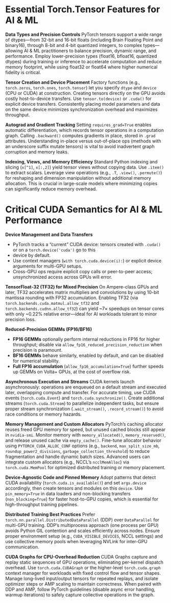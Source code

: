 # Essential Torch.Tensor Features for AI \& ML

**Data Types and Precision Controls**
PyTorch tensors support a wide range of dtypes—from 32-bit and 16-bit floats (including Brain Floating Point and 
binary16), through 8-bit and 4-bit quantized integers, to complex types—allowing AI \& ML practitioners to balance 
precision, dynamic range, and performance. Employ lower-precision types (float16, bfloat16, quantized dtypes) during 
training or inference to accelerate computation and reduce memory footprint, while using float32 or float64 where higher 
numerical fidelity is critical.

**Tensor Creation and Device Placement**
Factory functions (e.g., `torch.zeros`, `torch.ones`, `torch.tensor`) let you specify `dtype` and `device` (CPU or CUDA) 
at construction. Creating tensors directly on the GPU avoids costly host-to-device transfers. Use `tensor.to(device)` or 
`.cuda()` for explicit device transfers. Consistently placing model parameters and data on the same device minimizes 
synchronization overhead and maximizes throughput.

**Autograd and Gradient Tracking**
Setting `requires_grad=True` enables automatic differentiation, which records tensor operations in a computation graph. 
Calling `.backward()` computes gradients in place, stored in `.grad` attributes. Understanding in-place versus 
out-of-place ops (methods with an underscore suffix mutate tensors) is vital to avoid inadvertent graph corruption and 
memory leaks.

**Indexing, Views, and Memory Efficiency**
Standard Python indexing and slicing (`x[^1]`, `x[:,2]`) yield tensor views without copying data. Use `.item()` to 
extract scalars. Leverage view operations (e.g., `.T`, `.view()`, `.permute()`) for reshaping and dimension manipulation 
without additional memory allocation. This is crucial in large-scale models where minimizing copies can significantly 
reduce memory overhead.

# Critical CUDA Semantics for AI \& ML Performance

**Device Management and Data Transfers**

- PyTorch tracks a “current” CUDA device: tensors created with `.cuda()` or on a `torch.device('cuda')` go to this 
- device by default.
- Use context managers (`with torch.cuda.device(i):`) or explicit device arguments for multi-GPU setups.
- Cross-GPU ops require explicit copy calls or peer-to-peer access; unsynchronized access across GPUs will error.

**TensorFloat-32 (TF32) for Mixed Precision**
On Ampere-class GPUs and later, TF32 accelerates matrix multiplies and convolutions by using 10-bit mantissa rounding 
with FP32 accumulation. Enabling TF32 (via `torch.backends.cuda.matmul.allow_tf32` and 
`torch.backends.cudnn.allow_tf32`) can yield ~7× speedups on tensor cores with only ~0.22% relative error—ideal for AI 
workloads tolerant to minor precision loss.

**Reduced-Precision GEMMs (FP16/BF16)**

- **FP16 GEMMs** optionally perform internal reductions in FP16 for higher throughput; disable via `allow_fp16_reduced_precision_reduction` when precision is paramount.
- **BF16 GEMMs** behave similarly, enabled by default, and can be disabled for numerical stability.
- **Full FP16 accumulation** (`allow_fp16_accumulation=True`) further speeds up GEMMs on Volta+ GPUs, at the cost of overflow risk.

**Asynchronous Execution and Streams**
CUDA kernels launch asynchronously: operations are enqueued on a default stream and executed later, overlapping compute 
and transfer. For accurate timing, use CUDA events (`torch.cuda.Event`) and `torch.cuda.synchronize()`. Create 
additional streams (`torch.cuda.Stream`) to parallelize independent tasks, but ensure proper stream synchronization 
(`.wait_stream()`, `.record_stream()`) to avoid race conditions or memory hazards.

**Memory Management and Custom Allocators**
PyTorch’s caching allocator reuses freed GPU memory for speed, but unused cached blocks still appear in `nvidia-smi`. 
Monitor memory with `memory_allocated()`, `memory_reserved()`, and release unused cache via `empty_cache()`. 
Fine-tune allocator behavior using `PYTORCH_CUDA_ALLOC_CONF` options (e.g., `backend`, `max_split_size_mb`, 
`roundup_power2_divisions`, `garbage_collection_threshold`) to reduce fragmentation and handle dynamic batch sizes. 
Advanced users can integrate custom allocators (e.g., NCCL’s `ncclMemAlloc`) via `torch.cuda.MemPool` for optimized 
distributed training or memory placement.

**Device-Agnostic Code and Pinned Memory**
Adopt patterns that detect CUDA availability (`torch.cuda.is_available()`) and set `args.device` accordingly, then 
create tensors and modules on this `device`. Use `pin_memory=True` in data loaders and non-blocking transfers 
(`non_blocking=True`) for faster host-to-GPU copies, which is essential for high-throughput training pipelines.

**Distributed Training Best Practices**
Prefer `torch.nn.parallel.DistributedDataParallel` (DDP) over `DataParallel` for multi-GPU training. DDP’s multiprocess 
approach (one process per GPU) avoids Python GIL contention and scales efficiently across nodes. Ensure proper 
environment setup (e.g., `CUDA_VISIBLE_DEVICES`, NCCL settings) and use collective memory pools when leveraging NVLink 
for inter-GPU communication.

**CUDA Graphs for CPU-Overhead Reduction**
CUDA Graphs capture and replay static sequences of GPU operations, eliminating per-kernel dispatch overhead. Use 
`torch.cuda.CUDAGraph` or the higher-level `torch.cuda.graph` context manager for workloads with fixed control flow and 
tensor shapes. Manage long-lived input/output tensors for repeated replays, and isolate optimizer steps or AMP scaling 
to maintain correctness. When paired with DDP and AMP, follow PyTorch guidelines (disable async error handling, warmup 
iterations) to safely capture collective operations in the graph.

